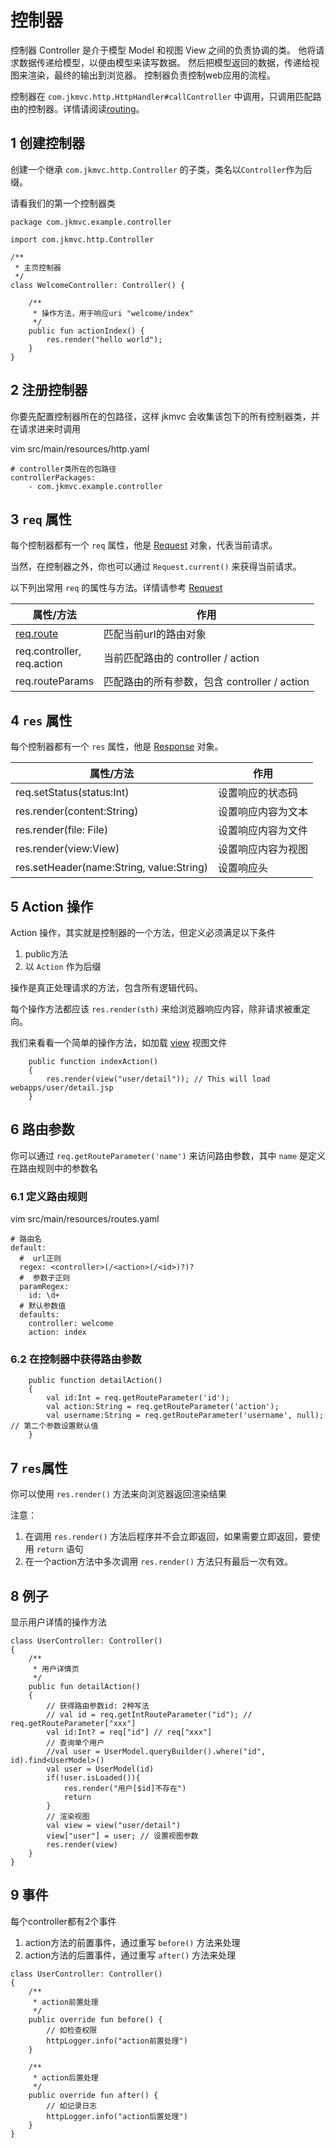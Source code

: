 # 控制器

控制器 Controller 是介于模型 Model 和视图 View 之间的负责协调的类。 他将请求数据传递给模型，以便由模型来读写数据。 然后把模型返回的数据，传递给视图来渲染，最终的输出到浏览器。 控制器负责控制web应用的流程。

控制器在 `com.jkmvc.http.HttpHandler#callController` 中调用，只调用匹配路由的控制器。详情请阅读[routing](routing)。

## 1 创建控制器

创建一个继承 `com.jkmvc.http.Controller` 的子类，类名以`Controller`作为后缀。

请看我们的第一个控制器类

```
package com.jkmvc.example.controller

import com.jkmvc.http.Controller

/**
 * 主页控制器
 */
class WelcomeController: Controller() {

    /**
     * 操作方法，用于响应uri "welcome/index"
     */
    public fun actionIndex() {
        res.render("hello world");
    }
}
```

## 2 注册控制器

你要先配置控制器所在的包路径，这样 jkmvc 会收集该包下的所有控制器类，并在请求进来时调用

vim src/main/resources/http.yaml

```
# controller类所在的包路径
controllerPackages:
    - com.jkmvc.example.controller
```

## 3 `req` 属性

每个控制器都有一个 `req` 属性，他是 [Request](request) 对象，代表当前请求。

当然，在控制器之外，你也可以通过 `Request.current()` 来获得当前请求。

以下列出常用 `req` 的属性与方法。详情请参考 [Request](request)

属性/方法 | 作用
--- | ---
[req.route](route) | 匹配当前url的路由对象
req.controller, <br /> req.action | 当前匹配路由的 controller / action
req.routeParams | 匹配路由的所有参数，包含 controller / action

## 4 `res` 属性

每个控制器都有一个 `res` 属性，他是 [Response](response) 对象。

属性/方法 | 作用
--- | ---
req.setStatus(status:Int)| 设置响应的状态码
res.render(content:String) | 设置响应内容为文本
res.render(file: File) | 设置响应内容为文件
res.render(view:View) | 设置响应内容为视图
res.setHeader(name:String, value:String) | 设置响应头

## 5 Action 操作

Action 操作，其实就是控制器的一个方法，但定义必须满足以下条件
1. public方法
2. 以 `Action` 作为后缀

操作是真正处理请求的方法，包含所有逻辑代码。

每个操作方法都应该 `res.render(sth)` 来给浏览器响应内容，除非请求被重定向。

我们来看看一个简单的操作方法，如加载 [view](view) 视图文件

```
	public function indexAction()
	{
		res.render(view("user/detail")); // This will load webapps/user/detail.jsp
	}
```

## 6 路由参数

你可以通过 `req.getRouteParameter('name')` 来访问路由参数，其中 `name` 是定义在路由规则中的参数名

### 6.1 定义路由规则

vim src/main/resources/routes.yaml

```
# 路由名
default:
  #  url正则
  regex: <controller>(/<action>(/<id>)?)?
  #  参数子正则
  paramRegex:
    id: \d+
  # 默认参数值
  defaults:
    controller: welcome
    action: index
```

### 6.2 在控制器中获得路由参数

```
	public function detailAction()
	{
		val id:Int = req.getRouteParameter('id');
		val action:String = req.getRouteParameter('action');
		val username:String = req.getRouteParameter('username', null); // 第二个参数设置默认值
	}
```

## 7 `res`属性

你可以使用 `res.render()` 方法来向浏览器返回渲染结果

注意：

1. 在调用 `res.render()` 方法后程序并不会立即返回，如果需要立即返回，要使用 `return` 语句
2. 在一个action方法中多次调用 `res.render()` 方法只有最后一次有效。


## 8 例子

显示用户详情的操作方法

```
class UserController: Controller()
{
    /**
     * 用户详情页
     */
    public fun detailAction()
    {
        // 获得路由参数id: 2种写法
        // val id = req.getIntRouteParameter("id"); // req.getRouteParameter["xxx"]
        val id:Int? = req["id"] // req["xxx"]
        // 查询单个用户
        //val user = UserModel.queryBuilder().where("id", id).find<UserModel>()
        val user = UserModel(id)
        if(!user.isLoaded()){
            res.render("用户[$id]不存在")
            return
        }
        // 渲染视图
        val view = view("user/detail")
        view["user"] = user; // 设置视图参数
        res.render(view)
    }
}
```

## 9 事件

每个controller都有2个事件

1. action方法的前置事件，通过重写 `before()` 方法来处理
2. action方法的后置事件，通过重写 `after()` 方法来处理

```
class UserController: Controller()
{
    /**
     * action前置处理
     */
    public override fun before() {
        // 如检查权限
        httpLogger.info("action前置处理")
    }

    /**
     * action后置处理
     */
    public override fun after() {
        // 如记录日志
        httpLogger.info("action后置处理")
    }
}
```
